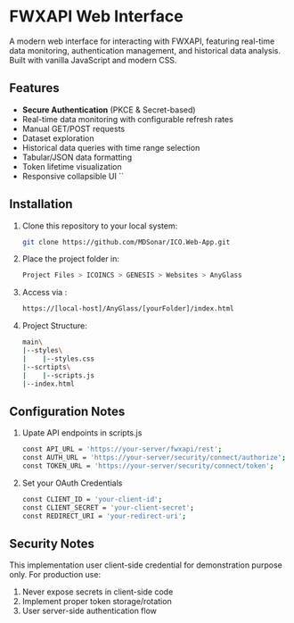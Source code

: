# FWXAPI Web Interface

A modern web interface for interacting with FWXAPI, featuring real-time data monitoring, authentication management, and historical data analysis. Built with vanilla JavaScript and modern CSS.

## Features

- **Secure Authentication** (PKCE & Secret-based)
- Real-time data monitoring with configurable refresh rates
- Manual GET/POST requests
- Dataset exploration
- Historical data queries with time range selection
- Tabular/JSON data formatting
- Token lifetime visualization
- Responsive collapsible UI
``
## Installation

1. Clone this repository to your local system:
   ```bash
   git clone https://github.com/MDSonar/ICO.Web-App.git

2. Place the project folder in:
   ```bash
   Project Files > ICOINCS > GENESIS > Websites > AnyGlass

3. Access via :
   ```bash
   https://[local-host]/AnyGlass/[yourFolder]/index.html

4. Project Structure:
   ```bash
   main\
   |--styles\
   |    |--styles.css
   |--scrtipts\
   |    |--scripts.js
   |--index.html

## Configuration Notes
1. Upate API endpoints in scripts.js
   ```bash
   const API_URL = 'https://your-server/fwxapi/rest';
   const AUTH_URL = 'https://your-server/security/connect/authorize';
   const TOKEN_URL = 'https://your-server/security/connect/token';
2. Set your OAuth Credentials
   ```bash
   const CLIENT_ID = 'your-client-id';
   const CLIENT_SECRET = 'your-client-secret';
   const REDIRECT_URI = 'your-redirect-uri';


## Security Notes
This implementation user client-side credential for demonstration purpose only. For production use: 
1. Never expose secrets in client-side code
2. Implement proper token storage/rotation
3. User server-side authentication flow
